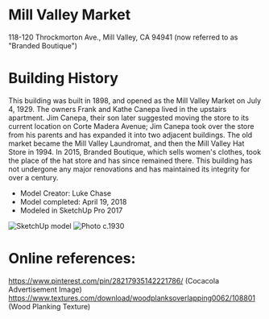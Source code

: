 # Mill Valley Market
118-120 Throckmorton Ave., Mill Valley, CA 94941 (now referred to as "Branded Boutique")

# Building History
This building was built in 1898, and opened as the Mill Valley Market on July 4, 1929. The owners Frank and Kathe Canepa lived in the upstairs apartment. Jim Canepa, their son later suggested moving the store to its current location on Corte Madera Avenue; Jim Canepa took over the store from his parents and has expanded it into two adjacent buildings.  The old market became the Mill Valley Laundromat, and then the Mill Valley Hat Store in 1994.  In 2015, Branded Boutique, which sells women's clothes, took the place of the hat store and has since remained there.  This building has not undergone any major renovations and has maintained its integrity for over a century.

- Model Creator: Luke Chase
- Model completed: April 19, 2018
- Modeled in SketchUp Pro 2017

![SketchUp model](https://github.com/TimeWalkOrg/building-mill-valley-ca-mill-valley-market/blob/master/sketchup-model.jpg)
![Photo c.1930](https://github.com/TimeWalkOrg/building-mill-valley-ca-mill-valley-market/blob/master/IMG_3847.jpg)

# Online references:
https://www.pinterest.com/pin/28217935142221786/ (Cocacola Advertisement Image)
https://www.textures.com/download/woodplanksoverlapping0062/108801 (Wood Planking Texture)
